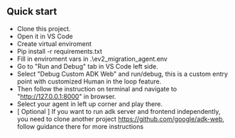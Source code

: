 ## Quick start

- Clone this project.
- Open it in VS Code
- Create virtual enviroment
- Pip install -r requirements.txt
- Fill in enviroment vars in .\ev2_migration_agent\.env
- Go to "Run and Debug" tab in VS Code left side.
- Select "Debug Custom ADK Web" and run/debug, this is a custom entry point with customized Human in the loop feature.
- Then follow the instruction on terminal and navigate to "http://127.0.0.1:8000" in browser.
- Select your agent in left up corner and play there.
- [ Optional ]  If you want to run adk server and frontend independently, you need to clone another project https://github.com/google/adk-web, follow guidance there for more instructions
